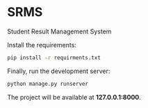 # SRMS
Student Result Management System

Install the requirements:

```bash
pip install -r requirments.txt
```

Finally, run the development server:

```bash
python manage.py runserver
```

The project will be available at **127.0.0.1:8000**.

